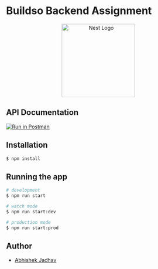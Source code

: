# Buildso Backend Assignment

<p align="center">
  <a href="http://nestjs.com/" target="blank"><img src="https://nestjs.com/img/logo-small.svg" width="200" alt="Nest Logo" /></a>
</p>

## API Documentation
[![Run in Postman](https://run.pstmn.io/button.svg)](https://documenter.getpostman.com/view/20772277/2sA3Qy4oQs)

## Installation

```bash
$ npm install
```

## Running the app

```bash
# development
$ npm run start

# watch mode
$ npm run start:dev

# production mode
$ npm run start:prod
```

## Author
- [Abhishek Jadhav](https://www.linkedin.com/in/AbhishekJadhav2002/)